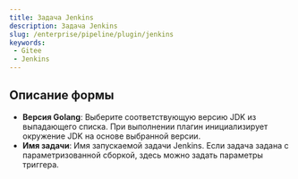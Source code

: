```yaml
---
title: Задача Jenkins
description: Задача Jenkins
slug: /enterprise/pipeline/plugin/jenkins
keywords:
 - Gitee
 - Jenkins
---
```


## Описание формы

- **Версия Golang**: Выберите соответствующую версию JDK из выпадающего списка. При выполнении плагин инициализирует окружение JDK на основе выбранной версии.
- **Имя задачи**: Имя запускаемой задачи Jenkins.
Если задача задана с параметризованной сборкой, здесь можно задать параметры триггера.